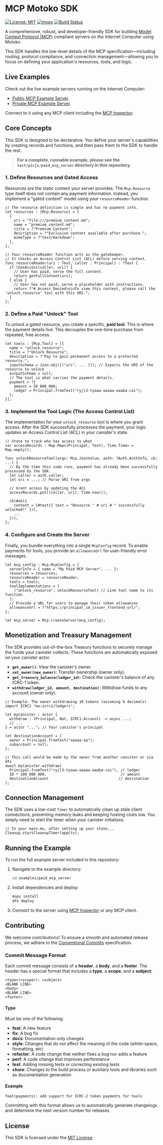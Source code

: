 # MCP Motoko SDK

[![License: MIT](https://img.shields.io/badge/License-MIT-yellow.svg)](https://opensource.org/licenses/MIT)
[![mops](https://oknww-riaaa-aaaam-qaf6a-cai.raw.ic0.app/badge/mops/mcp-motoko-sdk)](https://mops.one/mcp-motoko-sdk)
[![Build Status](https://img.shields.io/badge/build-passing-brightgreen.svg)](#)

A comprehensive, robust, and developer-friendly SDK for building [Model Context Protocol (MCP)](https://modelcontextprotocol.io/) compliant servers on the Internet Computer using Motoko.

This SDK handles the low-level details of the MCP specification—including routing, protocol compliance, and connection management—allowing you to focus on defining your application's resources, tools, and logic.

## Live Examples

Check out the live example servers running on the Internet Computer:

- [Public MCP Example Server](https://remote-mcp-servers.com/servers/03e3732f-a617-4631-a1b1-5b489f26dd95).
- [Private MCP Example Server](https://remote-mcp-servers.com/servers/6bc72920-c72b-4a80-b2f3-6b46c78de654).

Connect to it using any MCP client including the [MCP Inspector](https://github.com/modelcontextprotocol/inspector).

## Core Concepts

This SDK is designed to be declarative. You define your server's capabilities by creating records and functions, and then pass them to the SDK to handle the rest.

> **For a complete, runnable example, please see the `test/picjs/paid_mcp_server` directory in this repository.**

### 1. Define Resources and Gated Access

Resources are the static content your server provides. The `Mcp.Resource` type itself does not contain any payment information. Instead, you implement a "gated content" model using your `resourceReader` function.

```motoko
// The resource definition is simple and has no payment info.
let resources : [Mcp.Resource] = [
  {
    uri = "file:///premium_content.md";
    name = "premium_content.md";
    title = ?"Premium Content";
    description = ?"Exclusive content available after purchase.";
    mimeType = ?"text/markdown";
  },
];

// Your resourceReader function acts as the gatekeeper.
// It checks an Access Control List (ACL) before serving content.
func resourceReader(uri : Text, caller : Principal) : ?Text {
  if (hasAccess(caller, uri)) {
    // User has paid, serve the full content.
    return getFullContent(uri);
  } else {
    // User has not paid, serve a placeholder with instructions.
    return ?"# Access Denied\n\nTo view this content, please call the 'unlock_resource' tool with this URI.";
  }
};
```

### 2. Define a Paid "Unlock" Tool

To unlock a gated resource, you create a specific, **paid tool**. This is where the payment details live. This decouples the one-time purchase from repeated, free access.

```motoko
let tools : [Mcp.Tool] = [{
  name = "unlock_resource";
  title = ?"Unlock Resource";
  description = ?"Pay to gain permanent access to a protected resource.";
  inputSchema = Json.obj([("uri", ... )]); // Expects the URI of the resource to unlock
  outputSchema = null;
  // The tool is what carries the payment details.
  payment = ?{
    amount = 50_000_000;
    ledger = Principal.fromText("ryjl3-tyaaa-aaaaa-aaaba-cai");
  };
}];
```

### 3. Implement the Tool Logic (The Access Control List)

The implementation for your `unlock_resource` tool is where you grant access. After the SDK successfully processes the payment, your logic updates an Access Control List (ACL) in your canister's state.

```motoko
// State to track who has access to what
var accessRecords : Map.Map<(Principal, Text), Time.Time> = Map.empty();

func unlockResourceTool(args: Mcp.JsonValue, auth: ?Auth.AuthInfo, cb: ...) {
  // By the time this code runs, payment has already been successfully processed by the SDK.
  let caller = auth.caller;
  let uri = ...; // Parse URI from args

  // Grant access by updating the ACL
  accessRecords.put((caller, uri), Time.now());

  cb(#ok({
    content = [#text({ text = "Resource " # uri # " successfully unlocked!" })],
    ...
  }));
};
```

### 4. Configure and Create the Server

Finally, you bundle everything into a single `McpConfig` record. To enable payments for tools, you provide an `allowanceUrl` for user-friendly error messages.

```motoko
let mcp_config : Mcp.McpConfig = {
  serverInfo = { name = "My Paid MCP Server", ... };
  resources = resources;
  resourceReader = resourceReader;
  tools = tools;
  toolImplementations = [
    ("unlock_resource", unlockResourceTool) // Link tool name to its function
  ];
  // Provide a URL for users to manage their token allowances
  allowanceUrl = ?"https://principal_id_issuer_frontend_url/";
};

let mcp_server = Mcp.createServer(mcp_config);
```

## Monetization and Treasury Management

The SDK provides out-of-the-box Treasury functions to securely manage the funds your canister collects. These functions are automatically exposed on your canister actor.

- **`get_owner()`**: View the canister's owner.
- **`set_owner(new_owner)`**: Transfer ownership (owner only).
- **`get_treasury_balance(ledger_id)`**: Check the canister's balance of any ICRC-1 token.
- **`withdraw(ledger_id, amount, destination)`**: Withdraw funds to any account (owner only).

```motoko
// Example: The owner withdrawing 10 tokens (assuming 8 decimals)
import ICRC1 "mo:icrc1/ledgers";

let myCanister : actor {
  withdraw : (Principal, Nat, ICRC1.Account) -> async ...;
  // ...
} = actor "..."; // Your canister's principal

let destinationAccount = {
  owner = Principal.fromText("aaaaa-aa");
  subaccount = null;
};

// This call would be made by the owner from another canister or via dfx
await myCanister.withdraw(
  Principal.fromText("ryjl3-tyaaa-aaaaa-aaaba-cai"), // ledger
  10 * 100_000_000,                                  // amount
  destinationAccount                                // destination
);
```

## Connection Management

The SDK uses a low-cost `Timer` to automatically clean up stale client connections, preventing memory leaks and keeping hosting costs low. You simply need to start the timer when your canister initializes.

```motoko
// In your main.mo, after setting up your state...
Cleanup.startCleanupTimer(appCtx);
```

## Running the Example

To run the full example server included in this repository:

1.  Navigate to the example directory:
    ```bash
    cd examples/paid_mcp_server
    ```
2.  Install dependencies and deploy:
    ```bash
    mops install
    dfx deploy
    ```
3.  Connect to the server using [MCP Inspector](https://github.com/modelcontextprotocol/inspector) or any MCP client.

## Contributing

We welcome contributions! To ensure a smooth and automated release process, we adhere to the [Conventional Commits](https://www.conventionalcommits.org/en/v1.0.0/) specification.

### Commit Message Format

Each commit message consists of a **header**, a **body**, and a **footer**. The header has a special format that includes a **type**, a **scope**, and a **subject**:

```
<type>(<scope>): <subject>
<BLANK LINE>
<body>
<BLANK LINE>
<footer>
```

#### Type

Must be one of the following:

- **feat**: A new feature
- **fix**: A bug fix
- **docs**: Documentation only changes
- **style**: Changes that do not affect the meaning of the code (white-space, formatting, etc)
- **refactor**: A code change that neither fixes a bug nor adds a feature
- **perf**: A code change that improves performance
- **test**: Adding missing tests or correcting existing tests
- **chore**: Changes to the build process or auxiliary tools and libraries such as documentation generation

#### Example

```
feat(payments): add support for ICRC-2 token payments for tools
```

Committing with this format allows us to automatically generate changelogs and determine the next version number for releases.

## License

This SDK is licensed under the [MIT License](LICENSE).
